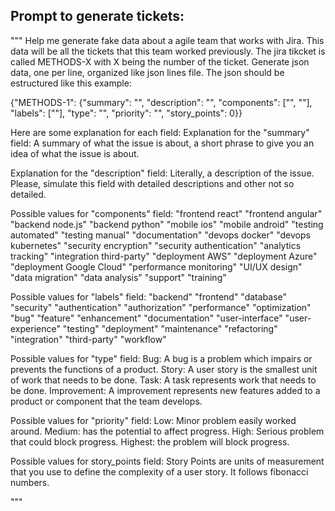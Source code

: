 ## Prompt to generate tickets:
"""
Help me generate fake data about a agile team that works with Jira.
This data will be all the tickets that this team worked previously.
The jira tikcket is called METHODS-X with X being the number of the ticket.
Generate json data, one per line, organized like json lines file.
The json should be estructured like this example:

{"METHODS-1": {"summary": "", "description": "", "components": ["", ""], "labels": [""], "type": "", "priority": "", "story_points": 0}}

Here are some explanation for each field:
Explanation for the "summary" field:
    A summary of what the issue is about, a short phrase to give you an idea of what the issue is about.

Explanation for the "description" field:
    Literally, a description of the issue. Please, simulate this field with detailed descriptions and other not so detailed.

Possible values for "components" field:
    "frontend react"
    "frontend angular"
    "backend node.js"
    "backend python"
    "mobile ios"
    "mobile android"
    "testing automated"
    "testing manual"
    "documentation"
    "devops docker"
    "devops kubernetes"
    "security encryption"
    "security authentication"
    "analytics tracking"
    "integration third-party"
    "deployment AWS"
    "deployment Azure"
    "deployment Google Cloud"
    "performance monitoring"
    "UI/UX design"
    "data migration"
    "data analysis"
    "support"
    "training"

Possible values for "labels" field:
    "backend"
    "frontend"
    "database"
    "security"
    "authentication"
    "authorization"
    "performance"
    "optimization"
    "bug"
    "feature"
    "enhancement"
    "documentation"
    "user-interface"
    "user-experience"
    "testing"
    "deployment"
    "maintenance"
    "refactoring"
    "integration"
    "third-party"
    "workflow"

Possible values for "type" field:
    Bug: A bug is a problem which impairs or prevents the functions of a product.
    Story: A user story is the smallest unit of work that needs to be done.
    Task: A task represents work that needs to be done.
    Improvement: A improvement represents new features added to a product or component that the team develops.

Possible values for "priority" field:
    Low: Minor problem easily worked around.
    Medium: has the potential to affect progress.
    High: Serious problem that could block progress.
    Highest: the problem will block progress.

Possible values for story_points field:
    Story Points are units of measurement that you use to define the complexity of a user story. It follows fibonacci numbers.


"""